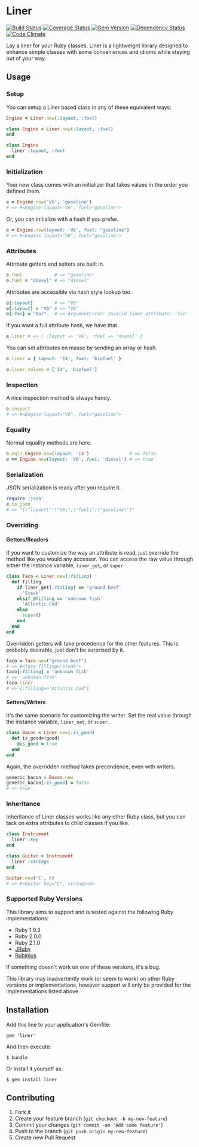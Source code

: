 # Liner
[![Build Status](https://travis-ci.org/joshwlewis/liner.png?branch=master)](https://travis-ci.org/joshwlewis/liner)
[![Coverage Status](https://coveralls.io/repos/joshwlewis/liner/badge.png?branch=master)](https://coveralls.io/r/joshwlewis/liner?branch=master)
[![Gem Version](https://badge.fury.io/rb/liner.png)](http://badge.fury.io/rb/liner)
[![Dependency Status](https://gemnasium.com/joshwlewis/liner.png)](https://gemnasium.com/joshwlewis/liner)
[![Code Climate](https://codeclimate.com/github/joshwlewis/liner.png)](https://codeclimate.com/github/joshwlewis/liner)

Lay a liner for your Ruby classes. Liner is a lightweight library designed to 
enhance simple classes with some conveniences and idioms while staying out of 
your way.

## Usage

### Setup

You can setup a Liner based class in any of these equivalent ways:

```ruby
Engine = Liner.new(:layout, :fuel)
```

```ruby
class Engine < Liner.new(:layout, :fuel)
end
```

```ruby
class Engine
  liner :layout, :fuel
end
```

### Initialization

Your new class comes with an initializer that takes values in the order you
defined them.

```ruby
e = Engine.new('V6', 'gasoline')
# => #<Engine layout="V6", fuel="gasoline">
```
Or, you can initialize with a hash if you prefer.
```ruby
e = Engine.new(layout: 'V8', fuel: "gasoline")
# => #<Engine layout="V8", fuel="gasoline">
```

### Attributes

Attribute getters and setters are built in.
```ruby
e.fuel            # => "gasoline"
e.fuel = "diesel" # => "diesel"
```

Attributes are accessible via hash style lookup too.

```ruby
e[:layout]        # => "V8"
e[:layout] = "V6" # => "V6"
e[:foo] = "Bar"   # => ArgumentError: Invalid liner attribute: 'foo'
```

If you want a full attribute hash, we have that.

```ruby
e.liner # => { :layout => 'V6', :fuel => 'diesel' }
```

You can set attributes en masse by sending an array or hash.

```ruby
e.liner = { layout: 'I4', fuel: 'biofuel' }
```
```ruby
e.liner_values = ['I4', 'biofuel']
```

### Inspection

A nice inspection method is always handy.

```ruby
e.inspect
# => #<Engine layout="V6", fuel="gasoline">
```

### Equality

Normal equality methods are here.
```ruby
e.eql? Engine.new(layout: 'I4')               # => false
e == Engine.new(layout: 'V6', fuel: 'diesel') # => true
```

### Serialization

JSON serialization is ready after you require it.

```ruby
require 'json'
e.to_json
# => "{\"layout\":\"V6\",\"fuel\":\"gasoline\"}"
```

### Overriding

#### Getters/Readers
If you want to customize the way an attribute is read, just override the method
like you would any accessor. You can access the raw value through either the instance variable,
`liner_get`, or `super`.

```ruby
class Taco < Liner.new(:filling)
  def filling
    if liner_get(:filling) == 'ground beef'
      'Steak'
    elsif @filling == 'unknown fish'
      'Atlantic Cod'
    else
      super()
    end
  end
end
```

Overridden getters will take precedence for the other features. This
is probably desirable, just don't be surprised by it.

```ruby
taco = Taco.new("ground beef")
# => #<Taco filling="Steak">
taco[:filling] = 'unknown fish'
# => 'unknown fish'
taco.liner
# => {:filling=>"Atlantic Cod"}
```

#### Setters/Writers
It's the same scenario for customizing the writer. Set the real value
through the instance variable, `liner_set`, or `super`.

```ruby
class Bacon < Liner.new(:is_good)
  def is_good=(good)
    @is_good = true
  end
end
```

Again, the overridden method takes precendence, even with writers.

```ruby
generic_bacon = Bacon.new
generic_bacon[:is_good] = false
# => true
```

### Inheritance

Inheritance of Liner classes works like any other Ruby class, but you can tack
on extra attributes to child classes if you like.

```ruby
class Instrument
  liner :key
end

class Guitar < Instrument
  liner :strings
end

Guitar.new('C', 6)
# => #<Guitar key="C", strings=6>
```

### Supported Ruby Versions

This library aims to support and is tested against the following Ruby
implementations:

* Ruby 1.9.3
* Ruby 2.0.0
* Ruby 2.1.0
* [JRuby](http://jruby.org/)
* [Rubinius](http://rubini.us/)

If something doesn't work on one of these versions, it's a bug.

This library may inadvertently work (or seem to work) on other Ruby versions or
implementations, however support will only be provided for the implementations
listed above.

## Installation

Add this line to your application's Gemfile:

    gem 'liner'

And then execute:

    $ bundle

Or install it yourself as:

    $ gem install liner

## Contributing

1. Fork it
2. Create your feature branch (`git checkout -b my-new-feature`)
3. Commit your changes (`git commit -am 'Add some feature'`)
4. Push to the branch (`git push origin my-new-feature`)
5. Create new Pull Request
